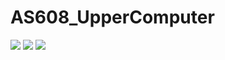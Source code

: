 # AS608_UpperComputer
![](https://img.shields.io/badge/language-C#-#9933CC.svg?style=plastic) ![](https://img.shields.io/badge/version-Beta1.0-#CD040B.svg?style=plastic) ![](https://img.shields.io/badge/license-MIT-##00D735.svg?style=plastic)

